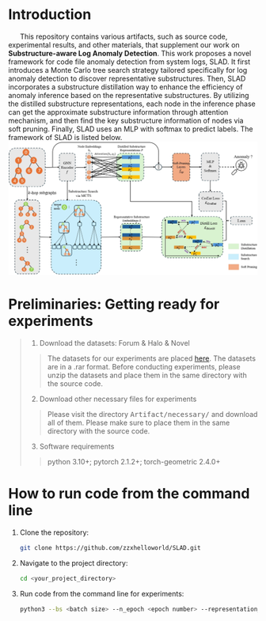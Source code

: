 # Introduction
&nbsp;&nbsp;&nbsp;&nbsp;&nbsp;&nbsp;This repository contains various artifacts, such as source code, experimental results, and other materials, that supplement our work on **Substructure-aware Log Anomaly Detection**. This work proposes a novel framework for code file anomaly detection from system logs, SLAD. It first introduces a Monte Carlo tree search strategy tailored specifically for log anomaly detection to discover representative substructures. Then, SLAD incorporates a substructure distillation way to enhance the efficiency of anomaly inference based on the representative substructures. By utilizing the distilled substructure representations, each node in the inference phase can get the approximate substructure information through attention mechanism, and then find the key substructure information of nodes via soft pruning. Finally, SLAD uses an MLP with softmax to predict labels. The framework of SLAD is listed below.
![SLAD framework diagram](https://github.com/zzxhelloworld/SLAD/blob/main/Artifact/slad-framework.png)
# Preliminaries: Getting ready for experiments
> 1. Download the datasets: Forum & Halo & Novel
>> The datasets for our experiments are placed [here](https://drive.google.com/drive/folders/11blVvVF?usp=drive_link). The datasets are in a .rar format. Before conducting experiments,  please unzip the datasets and place them in the same directory with the source code.
> 2. Download other necessary files for experiments
>> Please visit the directory <kbd>Artifact/necessary/</kbd> and download all of them. Please make sure to place them in the same directory with the source code.
> 3. Software requirements
>>python 3.10+; pytorch 2.1.2+; torch-geometric 2.4.0+
# How to run code from the command line
1. Clone the repository:
   ```bash
   git clone https://github.com/zzxhelloworld/SLAD.git
   ```
2. Navigate to the project directory:
   ```bash
   cd <your_project_directory>
   ```
3. Run code from the command line for experiments:
   ```bash
   python3 --bs <batch size> --n_epoch <epoch number> --representation_num <number of representative substructures> --dataset <Forum/Halo> slad_framework.py
   ```

   

